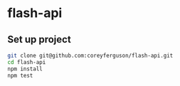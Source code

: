 
# flash-api

## Set up project

```bash
git clone git@github.com:coreyferguson/flash-api.git
cd flash-api
npm install
npm test
```
